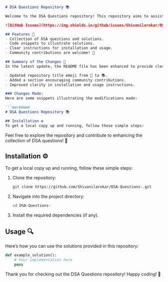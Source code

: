 ```markdown
# DSA Questions Repository 📚

Welcome to the DSA Questions repository! This repository aims to assist developers in enhancing their Data Structures and Algorithms (DSA) skills through a variety of questions and solutions.

![GitHub Issues](https://img.shields.io/github/issues/Shivanilarokar/DSA-Questions-) ![Forks](https://img.shields.io/github/forks/Shivanilarokar/DSA-Questions-) ![Stars](https://img.shields.io/github/stars/Shivanilarokar/DSA-Questions-) ![License](https://img.shields.io/badge/license-MIT-blue.svg)

## Features 🌟
- Collection of DSA questions and solutions.
- Code snippets to illustrate solutions.
- Clear instructions for installation and usage.
- Community contributions are welcome! 🤝

## Summary of the Changes 📝
In the latest update, the README file has been enhanced to provide clearer information regarding installation and usage. Key changes include:

- Updated repository title emoji from 📖 to 📚.
- Added a section encouraging community contributions.
- Improved clarity in installation and usage instructions.

### Changes Made:
Here are some snippets illustrating the modifications made:

```markdown
# DSA Questions Repository 📚
```

```markdown
## Installation ⚙️
To get a local copy up and running, follow these simple steps:
```

Feel free to explore the repository and contribute to enhancing the collection of DSA questions! 🚀

## Installation ⚙️
To get a local copy up and running, follow these simple steps:

1. Clone the repository:
   ```bash
   git clone https://github.com/Shivanilarokar/DSA-Questions-.git
   ```
2. Navigate into the project directory:
   ```bash
   cd DSA-Questions-
   ```
3. Install the required dependencies (if any).

## Usage 🔍
Here’s how you can use the solutions provided in this repository:

```python
def example_solution():
    # Your implementation here
    pass
```

Thank you for checking out the DSA Questions repository! Happy coding! 🎉
```